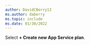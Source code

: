 ```yaml
---
author: DavidCBerry13
ms.author: daberry
ms.topic: include
ms.date: 01/30/2022
---
```

Select **+ Create new App Service plan**.